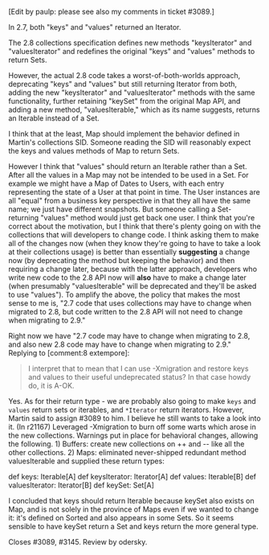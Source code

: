 [Edit by paulp: please see also my comments in ticket #3089.]

In 2.7, both "keys" and "values" returned an Iterator.

The 2.8 collections specification defines new methods "keysIterator" and "valuesIterator" and redefines the original "keys" and "values" methods to return Sets.

However, the actual 2.8 code takes a worst-of-both-worlds approach, deprecating "keys" and "values" but still returning Iterator from both, adding the new "keysIterator" and "valuesIterator" methods with the same functionality, further retaining "keySet" from the original Map API, and adding a new method, "valuesIterable," which as its name suggests, returns an Iterable instead of a Set.

I think that at the least, Map should implement the behavior defined in Martin's collections SID.  Someone reading the SID will reasonably expect the keys and values methods of Map to return Sets.

However I think that "values" should return an Iterable rather than a Set.  After all the values in a Map may not be intended to be used in a Set.  For example we might have a Map of Dates to Users, with each entry representing the state of a User at that point in time.  The User instances are all "equal" from a business key perspective in that they all have the same name;  we just have different snapshots.  But someone calling a Set-returning "values" method would just get back one user.
I think that you're correct about the motivation, but I think that there's plenty going on with the collections that will developers to change code.  I think asking them to make all of the changes now (when they know they're going to have to take a look at their collections usage) is better than essentially **suggesting** a change now (by deprecating the method but keeping the behavior) and then requiring a change later, because with the latter approach, developers who write new code to the 2.8 API now will **also** have to make a change later (when presumably "valuesIterable" will be deprecated and they'll be asked to use "values").
To amplify the above, the policy that makes the most sense to me is, "2.7 code that uses collections may have to change when migrated to 2.8, but code written to the 2.8 API will not need to change when migrating to 2.9."

Right now we have "2.7 code may have to change when migrating to 2.8, and also new 2.8 code may have to change when migrating to 2.9."
Replying to [comment:8 extempore]:
> I interpret that to mean that I can use -Xmigration and restore keys and values to their useful undeprecated status? In that case howdy do, it is A-OK.

Yes. As for their return type - we are probably also going to make `keys` and `values` return sets or iterables, and `*Iterator` return iterators. However, Martin said to assign #3089 to him. I believe he still wants to take a look into it.
(In r21167) Leveraged -Xmigration to burn off some warts which arose in the
new collections.  Warnings put in place for behavioral changes,
allowing the following.  1) Buffers: create new collections on
++ and -- like all the other collections.  2) Maps: eliminated
never-shipped redundant method valuesIterable and supplied these
return types:

  def keys: Iterable[A]
  def keysIterator: Iterator[A]
  def values: Iterable[B]
  def valuesIterator: Iterator[B]
  def keySet: Set[A]

I concluded that keys should return Iterable because keySet
also exists on Map, and is not solely in the province of Maps
even if we wanted to change it: it's defined on Sorted and
also appears in some Sets.  So it seems sensible to have keySet
return a Set and keys return the more general type.

Closes #3089, #3145.  Review by odersky.
